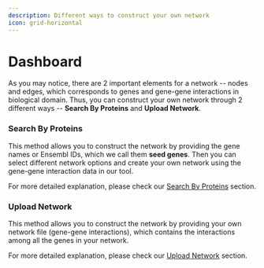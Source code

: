 ```yaml
---
description: Different ways to construct your own network
icon: grid-horizontal
---
```


# Dashboard

As you may notice, there are 2 important elements for a network -- nodes and edges, which corresponds to genes and gene-gene interactions in biological domain. Thus, you can construct your own network through 2 different ways -- **Search By Proteins** and **Upload Network**.&#x20;

### **Search By Proteins**

This method allows you to construct the network by providing the gene names or Ensembl IDs, which we call them **seed genes**. Then you can select different network options and create your own network using the gene-gene interaction data in our tool.

For more detailed explanation, please check our [Search By Proteins](search-by-protiens.md) section.

### **Upload Network**

This method allows you to construct the network by providing your own network file (gene-gene interactions), which contains the interactions among all the genes in your network.&#x20;

For more detailed explanation, please check our [Upload Network](upload-network.md) section.
